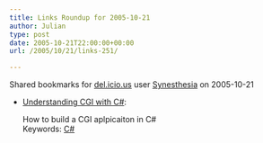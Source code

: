 ```yaml
---
title: Links Roundup for 2005-10-21
author: Julian
type: post
date: 2005-10-21T22:00:00+00:00
url: /2005/10/21/links-251/

---
```

Shared bookmarks for [del.icio.us][1] user  [Synesthesia][2] on 2005-10-21

  * [Understanding CGI with C#][3]:
  
    How to build a CGI aplpicaiton in C#   
    Keywords: [C#][4]

 [1]: https://del.icio.us/
 [2]: https://del.icio.us/synesthesia
 [3]: https://www.codeproject.com/csharp/cgi_csharp.asp "https://www.codeproject.com/csharp/cgi_csharp.asp"
 [4]: https://del.icio.us/synesthesia/C#
